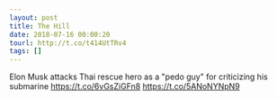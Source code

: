 ```yaml
---
layout: post
title: The Hill
date: 2018-07-16 00:00:20
tourl: http://t.co/t414UtTRv4
tags: []
---
```

Elon Musk attacks Thai rescue hero as a "pedo guy" for criticizing his submarine https://t.co/6vGsZiGFn8 https://t.co/5ANoNYNpN9